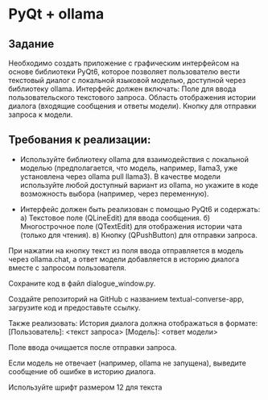 # PyQt + ollama

## Задание
Необходимо создать приложение с графическим интерфейсом на основе библиотеки PyQt6, которое позволяет пользователю вести текстовый диалог с локальной языковой моделью, доступной через библиотеку ollama. Интерфейс должен включать:
Поле для ввода пользовательского текстового запроса. Область отображения истории диалога (входящие сообщения и ответы модели). Кнопку для отправки запроса к модели.

## Требования к реализации:
- Используйте библиотеку ollama для взаимодействия с локальной моделью (предполагается, что модель, например, llama3, уже установлена через ollama pull llama3). В качестве модели используйте любой доступный вариант из ollama, но укажите в коде возможность выбора (например, через переменную). 

- Интерфейс должен быть реализован с помощью PyQt6 и содержать: 
а) Текстовое поле (QLineEdit) для ввода сообщения. 
б) Многострочное поле (QTextEdit) для отображения истории чата (только для чтения). 
в) Кнопку (QPushButton) для отправки запроса. 

При нажатии на кнопку текст из поля ввода отправляется в модель через ollama.chat, а ответ модели добавляется в историю диалога вместе с запросом пользователя. 

Сохраните код в файл dialogue_window.py. 

Создайте репозиторий на GitHub с названием textual-converse-app, загрузите код и предоставьте ссылку.

Также реализовать:
История диалога должна отображаться в формате:
[Пользователь]: <текст запроса>
[Модель]: <ответ модели> 

Поле ввода очищается после отправки запроса. 

Если модель не отвечает (например, ollama не запущена), выведите сообщение об ошибке в историю диалога. 

Используйте шрифт размером 12 для текста 
